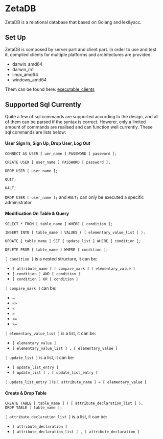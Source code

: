 # ZetaDB

ZetaDB is a relational database that based on Golang and lex&yacc.

## Set Up

ZetaDB is composed by server part and client part. In order to use and test it, compiled clients for multiple platforms and architectures are provided.

- darwin_amd64
- darwin_m1
- linux_amd64
- windows_amd64

Them can be found here:
[executable_clients](https://github.com/JorryJoestar/ZetaDBclient/tree/master/%20executable_file)

## Supported Sql Currently

Quite a few of sql commands are supported according to the design, and all of them can be parsed if the syntax is correct. Howerer, only a limited amount of commands are realised and can function well currently. These sql commands are lists below:

#### User Sign In, Sign Up, Drop User, Log Out

```
CONNECT AS USER [ uer_name ] PASSWORD [ password ];

CREATE USER [ user_name ] PASSWORD [ password ];

DROP USER [ user_name ];

QUIT;

HALT;
```

``DROP USER [ user_name ];`` and ``HALT;`` can only be executed a specific administrator
  
#### Modification On Table & Query

```
SELECT * FROM [ table_name ] WHERE [ condition ];

INSERT INTO [ table_name ] VALUES ( [ elementary_value_list ] );

UPDATE [ table_name ] SET [ update_list ] WHERE [ condition ];

DELETE FROM [ table_name ] WHERE [ condition ];
```

``[ condition ]`` is a nested structure, it can be:

- ``[ attribute_name ] [ compare_mark ] [ elementary_value ]``
- ``[ condition ] AND [ condition ]``
- ``[ condition ] OR [ condition ]``

``[ compare_mark ]`` can be:

- ``=``
- ``<>``
- ``<``
- ``>``
- ``<=``
- ``>=``

``[ elementary_value_list ]`` is a list, it can be:

- ``[ elementary_value ]``
- ``[ elementary_value_list ] , [ elementary_value ]``

``[ update_list ]`` is a list, it can be:

- ``[ update_list_entry ]``
- ``[ update_list ] , [ update_list_entry ]``
			
``[ update_list_entry ]`` is ``[ attribute_name ] = [ elementary_value ]``


#### Create & Drop Table

```
CREATE TABLE [ table_name ] ( [ attribute_declaration_list ] );
DROP TABLE [ table_name ];
```

``[ attribute_declaration_list ]`` is a list, it can be:

- ``[ attribute_declaration ]``
- ``[ attribute_declaration_list ] , [ attribute_declaration ]``
